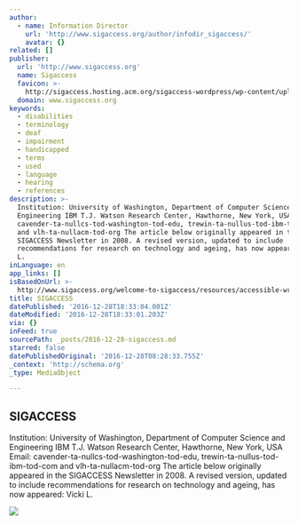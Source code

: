```yaml
---
author:
  - name: Information Director
    url: 'http://www.sigaccess.org/author/infodir_sigaccess/'
    avatar: {}
related: []
publisher:
  url: 'http://www.sigaccess.org'
  name: Sigaccess
  favicon: >-
    http://sigaccess.hosting.acm.org/sigaccess-wordpress/wp-content/uploads/2013/02/sigACCESSFavicon.ico
  domain: www.sigaccess.org
keywords:
  - disabilities
  - terminology
  - deaf
  - impairment
  - handicapped
  - terms
  - used
  - language
  - hearing
  - references
description: >-
  Institution: University of Washington, Department of Computer Science and
  Engineering IBM T.J. Watson Research Center, Hawthorne, New York, USA Email:
  cavender-ta-nullcs-tod-washington-tod-edu, trewin-ta-nullus-tod-ibm-tod-com
  and vlh-ta-nullacm-tod-org The article below originally appeared in the
  SIGACCESS Newsletter in 2008. A revised version, updated to include
  recommendations for research on technology and ageing, has now appeared: Vicki
  L.
inLanguage: en
app_links: []
isBasedOnUrl: >-
  http://www.sigaccess.org/welcome-to-sigaccess/resources/accessible-writing-guide/
title: SIGACCESS
datePublished: '2016-12-28T18:33:04.001Z'
dateModified: '2016-12-28T18:33:01.203Z'
via: {}
inFeed: true
sourcePath: _posts/2016-12-28-sigaccess.md
starred: false
datePublishedOriginal: '2016-12-28T08:28:33.755Z'
_context: 'http://schema.org'
_type: MediaObject

---
```

<article style=""><h1>SIGACCESS</h1><p>Institution: University of Washington, Department of Computer Science and Engineering IBM T.J. Watson Research Center, Hawthorne, New York, USA Email: cavender-ta-nullcs-tod-washington-tod-edu, trewin-ta-nullus-tod-ibm-tod-com and vlh-ta-nullacm-tod-org The article below originally appeared in the SIGACCESS Newsletter in 2008. A revised version, updated to include recommendations for research on technology and ageing, has now appeared: Vicki L.</p><img src="http://www.sigaccess.org/wp-content/uploads/2015/10/tjvg_p.jpg" /></article>
